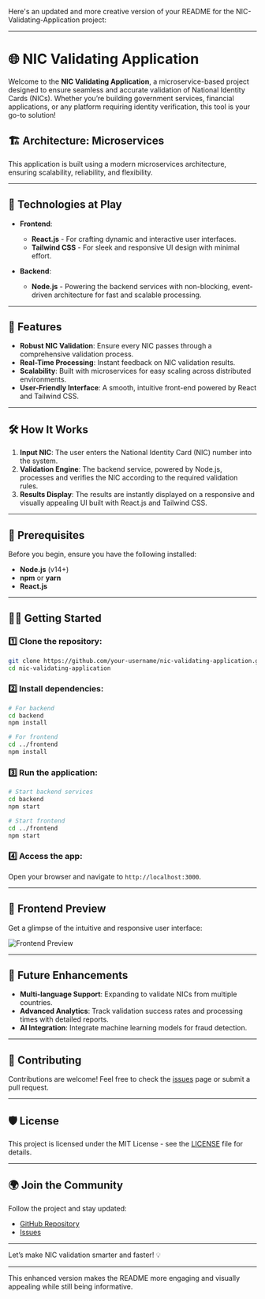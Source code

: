 Here's an updated and more creative version of your README for the NIC-Validating-Application project:

---

# 🌐 NIC Validating Application

Welcome to the **NIC Validating Application**, a microservice-based project designed to ensure seamless and accurate validation of National Identity Cards (NICs). Whether you’re building government services, financial applications, or any platform requiring identity verification, this tool is your go-to solution!

## 🏗️ Architecture: Microservices
This application is built using a modern microservices architecture, ensuring scalability, reliability, and flexibility.

---

## 🚀 Technologies at Play
- **Frontend**: 
  - **React.js** - For crafting dynamic and interactive user interfaces.
  - **Tailwind CSS** - For sleek and responsive UI design with minimal effort.

- **Backend**: 
  - **Node.js** - Powering the backend services with non-blocking, event-driven architecture for fast and scalable processing.

---

## 🎯 Features
- **Robust NIC Validation**: Ensure every NIC passes through a comprehensive validation process.
- **Real-Time Processing**: Instant feedback on NIC validation results.
- **Scalability**: Built with microservices for easy scaling across distributed environments.
- **User-Friendly Interface**: A smooth, intuitive front-end powered by React and Tailwind CSS.

---

## 🛠️ How It Works
1. **Input NIC**: The user enters the National Identity Card (NIC) number into the system.
2. **Validation Engine**: The backend service, powered by Node.js, processes and verifies the NIC according to the required validation rules.
3. **Results Display**: The results are instantly displayed on a responsive and visually appealing UI built with React.js and Tailwind CSS.

---

## 🚧 Prerequisites
Before you begin, ensure you have the following installed:
- **Node.js** (v14+)
- **npm** or **yarn**
- **React.js**

---

## 🏃‍♂️ Getting Started

### 1️⃣ Clone the repository:
```bash
git clone https://github.com/your-username/nic-validating-application.git
cd nic-validating-application
```

### 2️⃣ Install dependencies:
```bash
# For backend
cd backend
npm install

# For frontend
cd ../frontend
npm install
```

### 3️⃣ Run the application:
```bash
# Start backend services
cd backend
npm start

# Start frontend
cd ../frontend
npm start
```

### 4️⃣ Access the app:
Open your browser and navigate to `http://localhost:3000`.

---

## 🎨 Frontend Preview

Get a glimpse of the intuitive and responsive user interface:

![Frontend Preview](https://your-image-url.com/frontend-preview.png)

---

## 🚀 Future Enhancements
- **Multi-language Support**: Expanding to validate NICs from multiple countries.
- **Advanced Analytics**: Track validation success rates and processing times with detailed reports.
- **AI Integration**: Integrate machine learning models for fraud detection.

---

## 🤝 Contributing

Contributions are welcome! Feel free to check the [issues](https://github.com/your-username/nic-validating-application/issues) page or submit a pull request.

---

## 🛡️ License
This project is licensed under the MIT License - see the [LICENSE](LICENSE) file for details.

---

## 🌍 Join the Community

Follow the project and stay updated:
- [GitHub Repository](https://github.com/your-username/nic-validating-application)
- [Issues](https://github.com/your-username/nic-validating-application/issues)
  
---

Let’s make NIC validation smarter and faster! 💡

---

This enhanced version makes the README more engaging and visually appealing while still being informative. 
